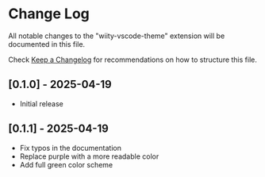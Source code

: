 # Change Log

All notable changes to the "wiity-vscode-theme" extension will be documented in this file.

Check [Keep a Changelog](http://keepachangelog.com/) for recommendations on how to structure this file.

## [0.1.0] - 2025-04-19

- Initial release

## [0.1.1] - 2025-04-19

- Fix typos in the documentation
- Replace purple with a more readable color
- Add full green color scheme
